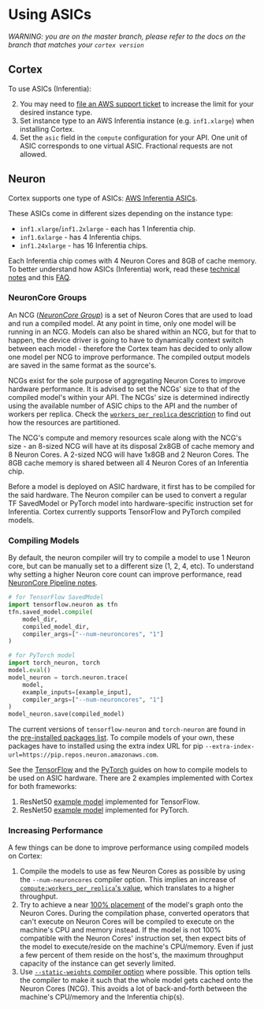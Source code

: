 # Using ASICs

_WARNING: you are on the master branch, please refer to the docs on the branch that matches your `cortex version`_

## Cortex

To use ASICs (Inferentia):

2. You may need to [file an AWS support ticket](https://console.aws.amazon.com/support/cases#/create?issueType=service-limit-increase&limitType=ec2-instances) to increase the limit for your desired instance type.
3. Set instance type to an AWS Inferentia instance (e.g. `inf1.xlarge`) when installing Cortex.
4. Set the `asic` field in the `compute` configuration for your API. One unit of ASIC corresponds to one virtual ASIC. Fractional requests are not allowed.

## Neuron

Cortex supports one type of ASICs: [AWS Inferentia ASICs](https://aws.amazon.com/machine-learning/inferentia/).

These ASICs come in different sizes depending on the instance type:

* `inf1.xlarge`/`inf1.2xlarge` - each has 1 Inferentia chip.
* `inf1.6xlarge` - has 4 Inferentia chips.
* `inf1.24xlarge` - has 16 Inferentia chips.

Each Inferentia chip comes with 4 Neuron Cores and 8GB of cache memory. To better understand how ASICs (Inferentia) work, read these [technical notes](https://github.com/aws/aws-neuron-sdk/blob/master/docs/technotes/README.md) and this [FAQ](https://github.com/aws/aws-neuron-sdk/blob/master/FAQ.md).

### NeuronCore Groups

An NCG ([*NeuronCore Group*](https://github.com/aws/aws-neuron-sdk/blob/master/docs/tensorflow-neuron/tutorial-NeuronCore-Group.md)) is a set of Neuron Cores that are used to load and run a compiled model. At any point in time, only one model will be running in an NCG. Models can also be shared within an NCG, but for that to happen, the device driver is going to have to dynamically context switch between each model - therefore the Cortex team has decided to only allow one model per NCG to improve performance. The compiled output models are saved in the same format as the source's.

NCGs exist for the sole purpose of aggregating Neuron Cores to improve hardware performance. It is advised to set the NCGs' size to that of the compiled model's within your API. The NCGs' size is determined indirectly using the available number of ASIC chips to the API and the number of workers per replica. Check the [`workers_per_replica` description](autoscaling.md#replica-parallelism) to find out how the resources are partitioned.

The NCG's compute and memory resources scale along with the NCG's size - an 8-sized NCG will have at its disposal 2x8GB of cache memory and 8 Neuron Cores. A 2-sized NCG will have 1x8GB and 2 Neuron Cores. The 8GB cache memory is shared between all 4 Neuron Cores of an Inferentia chip.

Before a model is deployed on ASIC hardware, it first has to be compiled for the said hardware. The Neuron compiler can be used to convert a regular TF SavedModel or PyTorch model into hardware-specific instruction set for Inferentia. Cortex currently supports TensorFlow and PyTorch compiled models.

### Compiling Models

By default, the neuron compiler will try to compile a model to use 1 Neuron core, but can be manually set to a different size (1, 2, 4, etc). To understand why setting a higher Neuron core count can improve performance, read [NeuronCore Pipeline notes](https://github.com/aws/aws-neuron-sdk/blob/master/docs/technotes/neuroncore-pipeline.md).

```python
# for TensorFlow SavedModel
import tensorflow.neuron as tfn
tfn.saved_model.compile(
    model_dir,
    compiled_model_dir,
    compiler_args=["--num-neuroncores", "1"]
)

# for PyTorch model
import torch_neuron, torch
model.eval()
model_neuron = torch.neuron.trace(
    model,
    example_inputs=[example_input],
    compiler_args=["--num-neuroncores", "1"]
)
model_neuron.save(compiled_model)
```

The current versions of `tensorflow-neuron` and `torch-neuron` are found in the [pre-installed packages list](predictors.md#for-asic-equipped-apis). To compile models of your own, these packages have to installed using the extra index URL for pip `--extra-index-url=https://pip.repos.neuron.amazonaws.com`.

See the [TensorFlow](https://github.com/aws/aws-neuron-sdk/blob/master/docs/tensorflow-neuron/tutorial-compile-infer.md#step-3-compile-on-compilation-instance) and the [PyTorch](https://github.com/aws/aws-neuron-sdk/blob/master/docs/pytorch-neuron/tutorial-compile-infer.md#step-3-compile-on-compilation-instance) guides on how to compile models to be used on ASIC hardware. There are 2 examples implemented with Cortex for both frameworks:

1. ResNet50 [example model](https://github.com/cortexlabs/cortex/tree/master/examples/tensorflow/image-classifier-resnet50) implemented for TensorFlow.
1. ResNet50 [example model](https://github.com/cortexlabs/cortex/tree/master/examples/pytorch/image-classifier-resnet50) implemented for PyTorch.

### Increasing Performance

A few things can be done to improve performance using compiled models on Cortex:

1. Compile the models to use as few Neuron Cores as possible by using the `--num-neuroncores` compiler option. This implies an increase of [`compute:workers_per_replica`'s value](autoscaling.md#replica-parallelism), which translates to a higher throughput.
1. Try to achieve a near [100% placement](https://github.com/aws/aws-neuron-sdk/blob/b28262e3072574c514a0d72ad3fe5ca48686d449/src/examples/tensorflow/keras_resnet50/pb2sm_compile.py#L59) of the model's graph onto the Neuron Cores. During the compilation phase, converted operators that can't execute on Neuron Cores will be compiled to execute on the machine's CPU and memory instead. If the model is not 100% compatible with the Neuron Cores' instruction set, then expect bits of the model to execute/reside on the machine's CPU/memory. Even if just a few percent of them reside on the host's, the maximum throughput capacity of the instance can get severly limited.
1. Use [`--static-weights` compiler option](https://github.com/aws/aws-neuron-sdk/blob/master/docs/technotes/performance-tuning.md#compiling-for-pipeline-optimization) where possible. This option tells the compiler to make it such that the whole model gets cached onto the Neuron Cores (NCG). This avoids a lot of back-and-forth between the machine's CPU/memory and the Inferentia chip(s).
